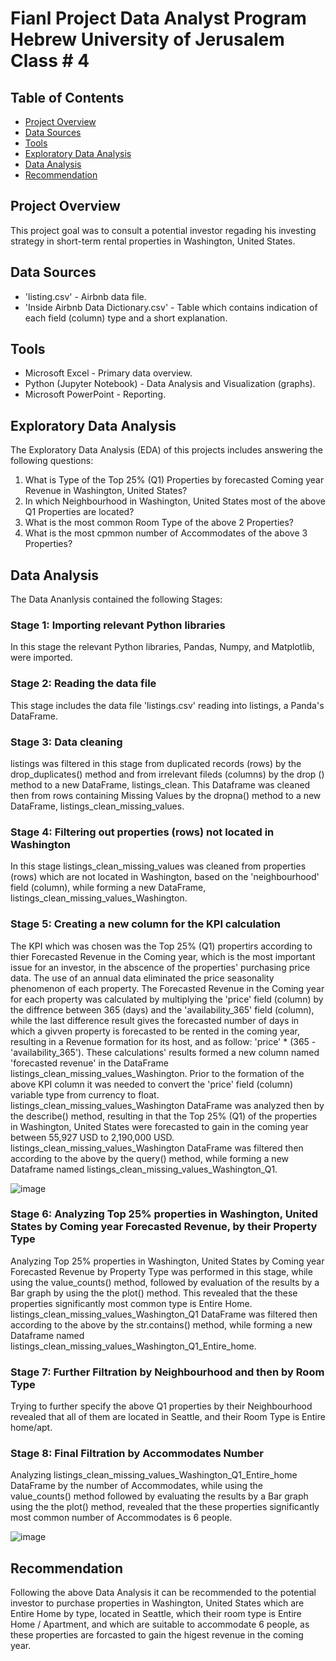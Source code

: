 # Fianl Project Data Analyst Program Hebrew University of Jerusalem Class # 4

## Table of Contents
- [Project Overview](#Project-Overview)
- [Data Sources](#Data-Sources)
- [Tools](#Tools)
- [Exploratory Data Analysis](#Exploratory-Data-Analysis)
- [Data Analysis](#Data-Analysis)
- [Recommendation](#Recommendation)



## Project Overview
This project goal was to consult a potential investor regading his investing strategy in short-term rental properties in Washington, United States. 


## Data Sources
 - 'listing.csv' - Airbnb data file.
 - 'Inside Airbnb Data Dictionary.csv' - Table which contains indication of each field (column) type and a short explanation.


## Tools
- Microsoft Excel - Primary data overview.
- Python (Jupyter Notebook) - Data Analysis and Visualization (graphs).
- Microsoft PowerPoint - Reporting. 


## Exploratory Data Analysis
The Exploratory Data Analysis (EDA) of this projects includes answering the following questions:
1. What is Type of the Top 25% (Q1) Properties by forecasted Coming year Revenue in Washington, United States?
2. In which Neighbourhood in Washington, United States most of the above Q1 Properties are located?
3. What is the most common Room Type of the above 2 Properties?
4. What is the most cpmmon number of Accommodates of the above 3 Properties?


## Data Analysis
The Data Ananlysis contained the following Stages:

### Stage 1: Importing relevant Python libraries
In this stage the relevant Python libraries, Pandas, Numpy, and Matplotlib, were imported.

### Stage 2: Reading the data file
This stage includes the data file 'listings.csv' reading into listings, a Panda's DataFrame.

### Stage 3: Data cleaning
listings was filtered in this stage from duplicated records (rows) by the drop_duplicates() method and from irrelevant fileds (columns) by the drop () method
to a new DataFrame, listings_clean. This Dataframe was cleaned then from rows containing Missing Values by the dropna() method to a new DataFrame, 
listings_clean_missing_values.

### Stage 4: Filtering out properties (rows) not located in Washington
In this stage listings_clean_missing_values was cleaned from properties (rows) which are not located in Washington, based on the 'neighbourhood' field (column),
while forming a new DataFrame, listings_clean_missing_values_Washington.

### Stage 5: Creating a new column for the KPI calculation
The KPI which was chosen was the Top 25% (Q1) propertirs according to thier Forecasted Revenue in the Coming year, which is the most important issue for
an investor, in the abscence of the properties'
purchasing price data. The use of an annual data eliminated the price seasonality phenomenon of each property. 
The Forecasted Revenue in the Coming year for each property was calculated by multiplying the 'price' field (column) by the diffrence between 365 (days) and the
'availability_365' field (column), while the 
last difference result gives the forecasted number of days in which a givven property is forecasted to be rented in the coming year, resulting in a Revenue 
formation for its host, and as follow:
'price' * (365 - 'availability_365').
These calculations' results formed a new column named 'forecasted revenue' in the DataFrame listings_clean_missing_values_Washington. 
Prior to the formation of the above KPI column it was needed to convert the 'price' field (column) variable type from currency to float.
listings_clean_missing_values_Washington DataFrame was analyzed then by the describe() method, resulting in that the Top 25% (Q1) of the properties in Washington, 
United States were forecasted to gain in the coming year between 55,927 USD to 2,190,000 USD.
listings_clean_missing_values_Washington DataFrame was filtered then according to the above by the query() method, while forming a new Dataframe named 
listings_clean_missing_values_Washington_Q1.

![image](https://github.com/EyalVultz/Fianl-Project-Data-Analyst-Program-Hebrew-University-of-Jerusalem/assets/151207530/c1c5ff65-a1cd-4de0-9276-405532d89ab9)

### Stage 6: Analyzing Top 25% properties in Washington, United States by Coming year Forecasted Revenue, by their Property Type
Analyzing Top 25% properties in Washington, United States by Coming year Forecasted Revenue by Property Type was performed in this stage, while using the
value_counts() method, followed by evaluation of the results by a Bar graph by using the the plot() method. This revealed that the these properties significantly
most common type is Entire Home. listings_clean_missing_values_Washington_Q1 DataFrame was filtered then according to the above by the str.contains() method, while
forming a new Dataframe named listings_clean_missing_values_Washington_Q1_Entire_home. 

### Stage 7: Further Filtration by Neighbourhood and then by Room Type
Trying to further specify the above Q1 properties by their Neighbourhood revealed that all of them are located in Seattle, and their Room Type is Entire home/apt.

### Stage 8: Final Filtration by Accommodates Number
Analyzing listings_clean_missing_values_Washington_Q1_Entire_home DataFrame by the number of Accommodates, while using the value_counts() method followed by 
evaluating the results by a Bar graph using the the plot() method, revealed that the these properties significantly most common number of Accommodates is 6 people.

![image](https://github.com/EyalVultz/Fianl-Project-Data-Analyst-Program-Hebrew-University-of-Jerusalem/assets/151207530/c8c1f922-9771-49ac-8089-8ff6fbe473eb)




## Recommendation
Following the above Data Analysis it can be recommended to the potential investor to purchase properties in Washington, United States which are Entire Home by
type, located in Seattle, which their room type is Entire Home / Apartment, and which are suitable to accommodate 6 people, as these properties are forcasted to
gain the higest revenue in the coming year.

